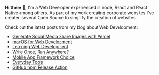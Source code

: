 **Hi there** 👋, I'm a Web Developer experienced in node, React and React Native among others. As part of my work creating corporate websites I've created several Open Source to simplify the creation of websites.

Check out the latest posts from my blog about Web Development:

<!-- BLOG-POST-LIST:START -->
- [Generate Social Media Share Images with Vercel](https://onwebfocus.com/share)
- [macOS for Web Development](https://onwebfocus.com/installation)
- [Learning Web Development](https://onwebfocus.com/learning)
- [Write Once, Run Anywhere?](https://onwebfocus.com/cross-platform)
- [Mobile App Framework Choice](https://onwebfocus.com/app)
- [Everyday Tools](https://onwebfocus.com/everyday)
- [GitHub npm Release Action](https://onwebfocus.com/release)
<!-- BLOG-POST-LIST:END -->
